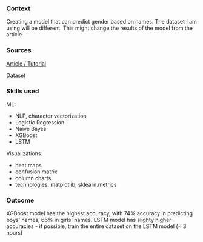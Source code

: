 ### Context ### 
Creating a model that can predict gender based on names. The dataset I am using will be different. This might change the results of the model from the article.

### Sources ### 
[Article / Tutorial](https://www.analyticsvidhya.com/blog/2023/03/name-based-gender-identification-using-nlp-and-python/)

[Dataset](https://data.world/howarder/gender-by-name)

### Skills used ### 
ML: 
- NLP, character vectorization 
- Logistic Regression
- Naive Bayes
- XGBoost
- LSTM 

Visualizations:
- heat maps
- confusion matrix
- column charts 
- technologies: matplotlib, sklearn.metrics

### Outcome ### 
XGBoost model has the highest accuracy, with 74% accuracy in predicting boys' names, 66% in girls' names. LSTM model has slighty higher accuracies - if possible, train the entire dataset on the LSTM model (~ 3 hours)
